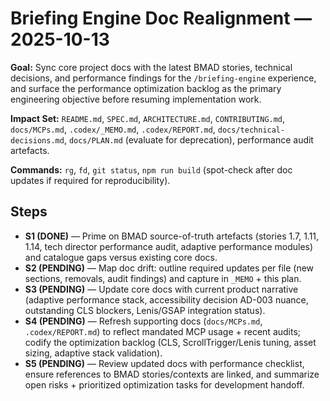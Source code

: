 # Briefing Engine Doc Realignment — 2025-10-13

**Goal:** Sync core project docs with the latest BMAD stories, technical decisions, and performance findings for the `/briefing-engine` experience, and surface the performance optimization backlog as the primary engineering objective before resuming implementation work.

**Impact Set:** `README.md`, `SPEC.md`, `ARCHITECTURE.md`, `CONTRIBUTING.md`, `docs/MCPs.md`, `.codex/_MEMO.md`, `.codex/REPORT.md`, `docs/technical-decisions.md`, `docs/PLAN.md` (evaluate for deprecation), performance audit artefacts.

**Commands:** `rg`, `fd`, `git status`, `npm run build` (spot-check after doc updates if required for reproducibility).

## Steps
- **S1 (DONE)** — Prime on BMAD source-of-truth artefacts (stories 1.7, 1.11, 1.14, tech director performance audit, adaptive performance modules) and catalogue gaps versus existing core docs.
- **S2 (PENDING)** — Map doc drift: outline required updates per file (new sections, removals, audit findings) and capture in `_MEMO` + this plan.
- **S3 (PENDING)** — Update core docs with current product narrative (adaptive performance stack, accessibility decision AD-003 nuance, outstanding CLS blockers, Lenis/GSAP integration status).
- **S4 (PENDING)** — Refresh supporting docs (`docs/MCPs.md`, `.codex/REPORT.md`) to reflect mandated MCP usage + recent audits; codify the optimization backlog (CLS, ScrollTrigger/Lenis tuning, asset sizing, adaptive stack validation).
- **S5 (PENDING)** — Review updated docs with performance checklist, ensure references to BMAD stories/contexts are linked, and summarize open risks + prioritized optimization tasks for development handoff.
